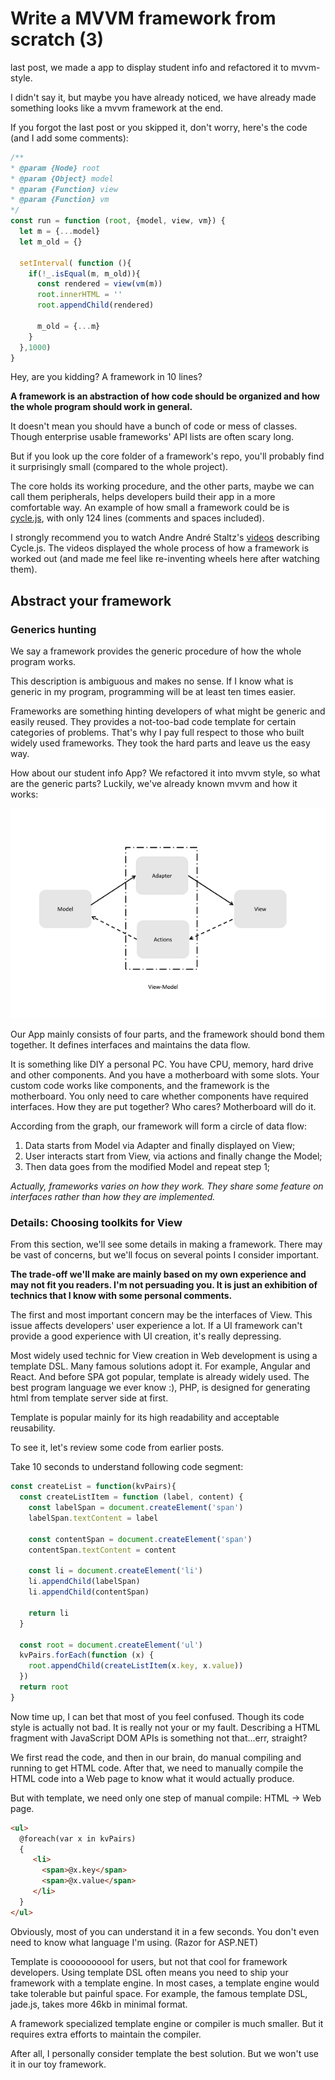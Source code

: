 # Write a MVVM framework from scratch (3)

last post, we made a app to display student info and refactored it to mvvm-style.

I didn't say it, but maybe you have already noticed,
we have already made something looks like a mvvm framework at the end.

If you forgot the last post or you skipped it, don't worry, here's the code (and I add some comments):

```JavaScript
/**
* @param {Node} root
* @param {Object} model
* @param {Function} view
* @param {Function} vm
*/
const run = function (root, {model, view, vm}) {
  let m = {...model}
  let m_old = {}

  setInterval( function (){
    if(!_.isEqual(m, m_old)){
      const rendered = view(vm(m))
      root.innerHTML = ''
      root.appendChild(rendered)

      m_old = {...m}
    }
  },1000)
}
```

Hey, are you kidding?
A framework in 10 lines?

__A framework is an abstraction of how code should be organized and how the whole program should work in general.__

It doesn't mean you should have a bunch of code or mess of classes.
Though enterprise usable frameworks' API lists are often scary long.

But if you look up the core folder of a framework's repo,
you'll probably find it surprisingly small (compared to the whole project).

The core holds its working procedure, and the other parts,
maybe we can call them peripherals,
helps developers build their app in a more comfortable way.
An example of how small a framework could be is [cycle.js](http://cycle.js.org/), with only 124 lines
(comments and spaces included).

I strongly recommend you to watch Andre André Staltz's [videos](https://egghead.io/series/cycle-js-fundamentals) describing Cycle.js.
The videos displayed the whole process of how a framework is worked out (and made me feel like re-inventing wheels here after watching them).

## Abstract your framework

### Generics hunting

We say a framework provides the generic procedure of how the whole program works.

This description is ambiguous and makes no sense.
If I know what is generic in my program,
programming will be at least ten times easier.

Frameworks are something hinting developers of what might be generic and easily reused.
They provides a not-too-bad code template for certain categories of  problems.
That's why I pay full respect to those who built widely used frameworks.
They took the hard parts and leave us the easy way.

How about our student info App?
We refactored it into mvvm style, so what are the generic parts?
Luckily, we've already known mvvm and how it works:

![mvvm_workflow](./assets/framework_workflow.png)

Our App mainly consists of four parts, and the framework should bond them together.
It defines interfaces and maintains the data flow.

It is something like DIY a personal PC.
You have CPU, memory, hard drive and other components.
And you have a motherboard with some slots.
Your custom code works like components, and the framework is the motherboard.
You only need to care whether components have required interfaces.
How they are put together? Who cares? Motherboard will  do it.

According from the graph, our framework will form a circle of data flow:
1. Data starts from Model via Adapter and finally displayed on View;
2. User interacts start from View, via actions and finally change the Model;
3. Then data goes from the modified Model and repeat step 1;

_Actually, frameworks varies on how they work.
They share some feature on interfaces rather than how they are implemented._

### Details: Choosing toolkits for View

From this section, we'll see some details in making a framework.
There may be vast of concerns, but we'll focus on several points I consider important.

__The trade-off we'll make are mainly based on my own experience and may not fit you readers.
I'm not persuading you.
It is just an exhibition  of technics that I know with some personal comments.__

The first and most important concern may be the interfaces of View.
This issue affects developers' user experience a lot.
If a UI framework can't provide a good experience with UI creation, it's really depressing.

Most widely used technic for View creation in Web development is using a template DSL.
Many famous solutions adopt it. For example, Angular and React.
And before SPA got popular, template is already widely used.
The best program language we ever know :), PHP,
is designed for generating html from template  server side at first.

Template is popular mainly for its high readability and acceptable reusability.

To see it, let's review some code from earlier posts.

Take 10 seconds to understand following code segment:
```JavaScript
const createList = function(kvPairs){
  const createListItem = function (label, content) {
    const labelSpan = document.createElement('span')
    labelSpan.textContent = label

    const contentSpan = document.createElement('span')
    contentSpan.textContent = content

    const li = document.createElement('li')
    li.appendChild(labelSpan)
    li.appendChild(contentSpan)

    return li
  }

  const root = document.createElement('ul')
  kvPairs.forEach(function (x) {
    root.appendChild(createListItem(x.key, x.value))
  })
  return root
}
```

Now time up, I can bet that most of you feel confused.
Though its code style is actually not bad.
It is really not your or my fault.
Describing a HTML fragment with JavaScript DOM APIs is something not that...err, straight?

We first read the code,
and then in our brain, do manual compiling and running to get HTML code.
After that, we need to manually compile the HTML code into a Web page to know what it would actually produce.

But with template, we need only one step of manual compile: HTML -> Web page.
```html
<ul>
  @foreach(var x in kvPairs)
  {
     <li>
       <span>@x.key</span>
       <span>@x.value</span>
     </li>
  }
</ul>
```

Obviously, most of you can understand it in a few seconds.
You don't even need to know what language I'm using. (Razor for ASP.NET)

Template is coooooooool for users, 
but not that cool for framework developers.
Using template DSL often means 
you need to ship your framework with a template engine.
In most cases, a template engine would take tolerable but painful space.
For example, the famous template DSL, jade.js, takes more 46kb in minimal format.

A framework specialized template engine or compiler is much smaller.
But it requires extra efforts to maintain the compiler.

After all, I personally consider template the best solution.
But we won't use it in our toy framework.